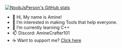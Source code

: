[![NoobJsPerson's GitHub stats](https://github-readme-stats.vercel.app/api?username=NoobJsPerson&theme=tokyonight)](https://github.com/anuraghazra/github-readme-stats)
<!-- [![NoobJsPerson's github activity graph](https://activity-graph.herokuapp.com/graph?username=noobjsperson&theme=react-dark)](https://github.com/ashutosh00710/github-readme-activity-graph) -->
- 👋 Hi, My name is Amine!
- 👀 I’m interested in making Tools that help everyone.
- 🌱 I’m currently learning C++
- 📫 Discord: AmineCrafter101
- ☕ Want to support me? [Click here](https://patreon.com/AmineElBaghdadi)
<!---
NoobJsPerson/NoobJsPerson is a ✨ special ✨ repository because its `README.md` (this file) appears on your GitHub profile.
You can click the Preview link to take a look at your changes.
--->
